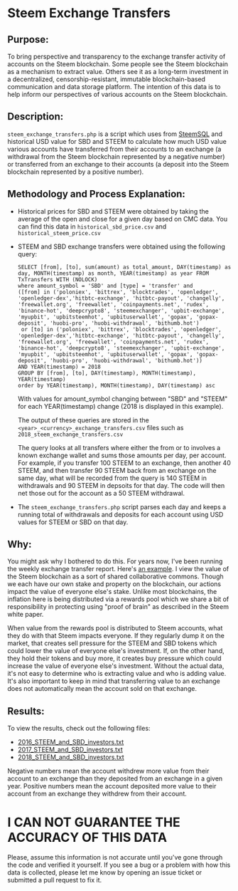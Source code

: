 # Steem Exchange Transfers

## Purpose:

  To bring perspective and transparency to the exchange transfer activity of accounts on the Steem blockchain. Some people see the Steem blockchain as a mechanism to extract value. Others see it as a long-term investment in a decentralized, censorship-resistant, immutable blockchain-based communication and data storage platform. The intention of this data is to help inform our perspectives of various accounts on the Steem blockchain.

## Description:

  `steem_exchange_transfers.php` is a script which uses from <a href="http://steemsql.com/">SteemSQL</a> and historical USD value for SBD and STEEM to calculate how much USD value various accounts have transferred from their accounts to an exchange (a withdrawal from the Steem blockchain represented by a negative number) or transferred from an exchange to their accounts (a deposit into the Steem blockchain represented by a positive number).

## Methodology and Process Explanation:

* Historical prices for SBD and STEEM were obtained by taking the average of the open and close for a given day based on CMC data. You can find this data in `historical_sbd_price.csv` and `historical_steem_price.csv`

* STEEM and SBD exchange transfers were obtained using the following query:

	```
	SELECT [from], [to], sum(amount) as total_amount, DAY(timestamp) as day, MONTH(timestamp) as month, YEAR(timestamp) as year FROM TxTransfers WITH (NOLOCK)
	where amount_symbol = 'SBD' and [type] = 'transfer' and
	([from] in ('poloniex', 'bittrex', 'blocktrades', 'openledger', 'openledger-dex','hitbtc-exchange', 'hitbtc-payout', 'changelly', 'freewallet.org', 'freewallet', 'coinpayments.net', 'rudex', 'binance-hot', 'deepcrypto8', 'steemexchanger', 'upbit-exchange', 'myupbit', 'upbitsteemhot', 'upbituserwallet', 'gopax', 'gopax-deposit', 'huobi-pro', 'huobi-withdrawal', 'bithumb.hot')
	 or [to] in ('poloniex', 'bittrex', 'blocktrades', 'openledger', 'openledger-dex','hitbtc-exchange', 'hitbtc-payout', 'changelly', 'freewallet.org', 'freewallet', 'coinpayments.net', 'rudex', 'binance-hot', 'deepcrypto8', 'steemexchanger', 'upbit-exchange', 'myupbit', 'upbitsteemhot', 'upbituserwallet', 'gopax', 'gopax-deposit', 'huobi-pro', 'huobi-withdrawal', 'bithumb.hot'))
	AND YEAR(timestamp) = 2018
	GROUP BY [from], [to], DAY(timestamp), MONTH(timestamp), YEAR(timestamp)
	order by YEAR(timestamp), MONTH(timestamp), DAY(timestamp) asc
	```

  With values for amount_symbol changing between "SBD" and "STEEM" for each YEAR(timestamp) change (2018 is displayed in this example).

	The output of these queries are stored in the `<year>_<currency>_exchange_transfers.csv` files such as `2018_steem_exchange_transfers.csv`

	The query looks at all transfers where either the from or to involves a known exchange wallet and sums those amounts per day, per account. For example, if you transfer 100 STEEM to an exchange, then another 40 STEEM, and then transfer 90 STEEM back from an exchange on the same day, what will be recorded from the query is 140 STEEM in withdrawals and 90 STEEM in depsoits for that day. The code will then net those out for the account as a 50 STEEM withdrawal.

* The `steem_exchange_transfers.php` script parses each day and keeps a running total of withdrawals and deposits for each account using USD values for STEEM or SBD on that day.

## Why:

  You might ask why I bothered to do this. For years now, I've been running the weekly exchange transfer report. Here's <a href="https://steemit.com/exchangereport/@lukestokes/exchange-transfer-report-1-6-2018-to-1-12-2018">an example</a>. I view the value of the Steem blockchain as a sort of shared collaborative commons. Though we each have our own stake and property on the blockchain, our actions impact the value of everyone else's stake. Unlike most blockchains, the inflation here is being distributed via a rewards pool which we share a bit of responsibility in protecting using "proof of brain" as described in the Steem white paper.

  When value from the rewards pool is distributed to Steem accounts, what they do with that Steem impacts everyone. If they regularly dump it on the market, that creates sell pressure for the STEEM and SBD tokens which could lower the value of everyone else's investment. If, on the other hand, they hold their tokens and buy more, it creates buy pressure which could increase the value of everyone else's investment. Without the actual data, it's not easy to determine who is extracting value and who is adding value. It's also important to keep in mind that transferring value to an exchange does not automatically mean the account sold on that exchange.
  
## Results:
 
To view the results, check out the following files:
 
* <a href="https://raw.githubusercontent.com/lukestokes/steem-exchange-transfers/master/2016_STEEM_and_SBD_investors.txt">2016_STEEM_and_SBD_investors.txt</a>
* <a href="https://raw.githubusercontent.com/lukestokes/steem-exchange-transfers/master/2017_STEEM_and_SBD_investors.txt">2017_STEEM_and_SBD_investors.txt</a>
* <a href="https://raw.githubusercontent.com/lukestokes/steem-exchange-transfers/master/2018_STEEM_and_SBD_investors.txt">2018_STEEM_and_SBD_investors.txt</a>
 
Negative numbers mean the account withdrew more value from their account to an exchange than they deposited from an exchange in a given year. Positive numbers mean the account deposited more value to their account from an exchange they withdrew from their account.

# I CAN NOT GUARANTEE THE ACCURACY OF THIS DATA

Please, assume this information is not accurate until you've gone through the code and verified it yourself. If you see a bug or a problem with how this data is collected, please let me know by opening an issue ticket or submitted a pull request to fix it.

